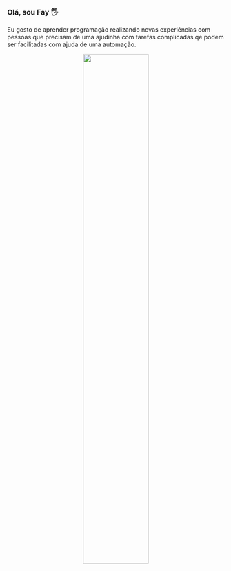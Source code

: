 ### Olá, sou Fay 🖐

Eu gosto de aprender programação realizando novas experiências com pessoas que precisam de uma ajudinha com tarefas complicadas qe podem ser facilitadas com ajuda de uma automação.

<div align="center" style="margin-bottom:100px">
<img width=55% align="center"  src="https://github-readme-streak-stats.herokuapp.com?user=faylittle&theme=radical&mode=weekly" />
</div>
